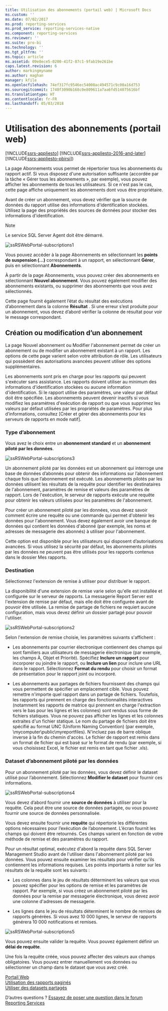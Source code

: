 ```yaml
---
title: Utilisation des abonnements (portail web) | Microsoft Docs
ms.custom: ''
ms.date: 07/02/2017
ms.prod: reporting-services
ms.prod_service: reporting-services-native
ms.component: reporting-services
ms.reviewer: ''
ms.suite: pro-bi
ms.technology: ''
ms.tgt_pltfrm: ''
ms.topic: article
ms.assetid: 09e8ece5-0200-41f2-87c1-9fab19e261be
caps.latest.revision: 6
author: markingmyname
ms.author: maghan
manager: kfile
ms.openlocfilehash: 74ef317fc9546ec54008ac494571c9c00a16d753
ms.sourcegitcommit: 1740f3090b168c0e809611a7aa6fd514075616bf
ms.translationtype: HT
ms.contentlocale: fr-FR
ms.lasthandoff: 05/03/2018
---
```

# <a name="working-with-subscriptions-web-portal"></a>Utilisation des abonnements (portail web)

[!INCLUDE[ssrs-appliesto](../includes/ssrs-appliesto.md)] [!INCLUDE[ssrs-appliesto-2016-and-later](../includes/ssrs-appliesto-2016-and-later.md)] [!INCLUDE[ssrs-appliesto-pbirsi](../includes/ssrs-appliesto-pbirs.md)])

La page Abonnements vous permet de répertorier tous les abonnements du rapport actif. Si vous disposez d'une autorisation suffisante (accordée par la tâche « Gérer tous les abonnements », par exemple), vous pouvez afficher les abonnements de tous les utilisateurs. Si ce n'est pas le cas, cette page affiche uniquement les abonnements dont vous être propriétaire.  
  
Avant de créer un abonnement, vous devez vérifier que la source de données du rapport utilise des informations d'identification stockées. Utilisez la page des propriétés des sources de données pour stocker des informations d'identification.  
  
> [!NOTE]
> Le service SQL Server Agent doit être démarré.   
  
![ssRSWebPortal-subscriptions1](../reporting-services/media/ssrswebportal-subscriptions1.png)  
   
Vous pouvez accéder à la page Abonnements en sélectionnant les **points de suspension (...)** correspondant à un rapport, en sélectionnant **Gérer**, puis en sélectionnant **Abonnements**.  
  
À partir de la page Abonnements, vous pouvez créer des abonnements en sélectionnant **Nouvel abonnement**. Vous pouvez également modifier des abonnements existants, ou supprimer des abonnements que vous avez sélectionnés.  
  
Cette page fournit également l’état du résultat des exécutions d’abonnement dans la colonne **Résultat** . Si une erreur s’est produite pour un abonnement, vous devez d’abord vérifier la colonne de résultat pour voir le message correspondant.  
  
## <a name="creating-or-editing-a-subscription"></a>Création ou modification d’un abonnement  
La page Nouvel abonnement ou Modifier l'abonnement permet de créer un abonnement ou de modifier un abonnement existant à un rapport. Les options de cette page varient selon votre attribution de rôle. Les utilisateurs qui possèdent des autorisations avancées peuvent utiliser des options supplémentaires.  
  
Les abonnements sont pris en charge pour les rapports qui peuvent s'exécuter sans assistance. Les rapports doivent utiliser au minimum des informations d'identification stockées ou aucune information d'identification. Si le rapport utilise des paramètres, une valeur par défaut doit être spécifiée. Les abonnements peuvent devenir inactifs si vous modifiez les paramètres d'exécution de rapport ou que vous supprimez les valeurs par défaut utilisées par les propriétés de paramètres. Pour plus d’informations, consultez [Créer et gérer des abonnements pour les serveurs de rapports en mode natif].  
  
### <a name="type-of-subscription"></a>Type d’abonnement  
Vous avez le choix entre un **abonnement standard** et un **abonnement piloté par les données**.  
  
![ssRSWebPortal-subscriptions3](../reporting-services/media/ssrswebportal-subscriptions3.png)  
   
Un abonnement piloté par les données est un abonnement qui interroge une base de données d’abonnés pour obtenir des informations sur l’abonnement chaque fois que l’abonnement est exécuté. Les abonnements pilotés par les données utilisent les résultats de la requête pour identifier les destinataires de l'abonnement, paramètres de remise et valeurs des paramètres de rapport. Lors de l'exécution, le serveur de rapports exécute une requête pour obtenir les valeurs utilisées pour les paramètres de l'abonnement.   
  
Pour créer un abonnement piloté par les données, vous devez savoir comment écrire une requête ou une commande qui permet d'obtenir les données pour l'abonnement. Vous devez également avoir une banque de données qui contient les données d'abonné (par exemple, les noms et adresses de messagerie des abonnés) à utiliser pour l'abonnement.  
  
Cette option est disponible pour les utilisateurs qui disposent d’autorisations avancées. Si vous utilisez la sécurité par défaut, les abonnements pilotés par les données ne peuvent pas être utilisés pour les rapports contenus dans le dossier Mes rapports.  
  
### <a name="destination"></a>Destination  
Sélectionnez l'extension de remise à utiliser pour distribuer le rapport.   
  
La disponibilité d'une extension de remise varie selon qu'elle est installée et configurée sur le serveur de rapports. La messagerie Report Server est l'extension de remise par défaut, mais elle doit être configurée avant de pouvoir être utilisée. La remise de partage de fichiers ne requiert aucune configuration, mais vous devez définir un dossier partagé pour pouvoir l'utiliser.  
  
![ssRSWebPortal-subscriptions2](../reporting-services/media/ssrswebportal-subscriptions2.png)  
  
Selon l'extension de remise choisie, les paramètres suivants s'affichent :  
  
-   Les abonnements par courrier électronique contiennent des champs qui sont familiers aux utilisateurs de messagerie électronique (par exemple, les champs À, Objet et Priorité). Spécifiez **Inclure un rapport** pour incorporer ou joindre le rapport, ou **Inclure un lien** pour inclure une URL dans le rapport. Sélectionnez **Format du rendu** pour choisir un format de présentation pour le rapport joint ou incorporé.  
  
-   Les abonnements aux partages de fichiers fournissent des champs qui vous permettent de spécifier un emplacement cible. Vous pouvez remettre n'importe quel rapport dans un partage de fichiers. Toutefois, les rapports qui prennent en charge des fonctionnalités interactives (notamment les rapports de matrice qui prennent en charge l'extraction vers le bas pour les lignes et les colonnes) sont rendus sous forme de fichiers statiques. Vous ne pouvez pas afficher les lignes et les colonnes extraites d'un fichier statique. Le nom du partage de fichiers doit être spécifié au format UNC (Uniform Naming Convention) (par exemple, \\mycomputer\public\myreportfiles). N'incluez pas de barre oblique inverse à la fin du chemin d'accès. Le fichier de rapport est remis dans un format de fichier qui est basé sur le format de rendu (par exemple, si vous choisissez Excel, le fichier est remis en tant que fichier .xls).  
  
### <a name="data-driven-subscription-dataset"></a>Dataset d’abonnement piloté par les données  
Pour un abonnement piloté par les données, vous devez définir le dataset utilisé pour l’abonnement. Sélectionnez **Modifier le dataset** pour fournir ces informations.  
  
![ssRSWebPortal-subscriptions4](../reporting-services/media/ssrswebportal-subscriptions4.png)  
  
Vous devez d’abord fournir une **source de données** à utiliser pour la requête. Cela peut être une source de données partagée, ou vous pouvez fournir une source de données personnalisée.  
  
Vous devez ensuite fournir une **requête** qui répertorie les différentes options nécessaires pour l’exécution de l’abonnement. L’écran fournit les champs qui doivent être retournés. Ces champs varient en fonction de votre méthode de remise et des paramètres du rapport.  
  
Pour un résultat optimal, exécutez d'abord la requête dans SQL Server Management Studio avant de l'utiliser dans l'abonnement piloté par les données. Vous pouvez ensuite examiner les résultats pour vérifier qu'ils contiennent les informations requises. Les points importants à noter sur les résultats de la requête sont les suivants :  
  
-   Les colonnes dans le jeu de résultats déterminent les valeurs que vous pouvez spécifier pour les options de remise et les paramètres de rapport. Par exemple, si vous créez un abonnement piloté par les données pour la remise par messagerie électronique, vous devez avoir une colonne d'adresses de messagerie.  
  
-   Les lignes dans le jeu de résultats déterminent le nombre de remises de rapports générées. Si vous avez 10 000 lignes, le serveur de rapports générera 10 000 notifications et remises.  
  
![ssRSWebPortal-subscriptions5](../reporting-services/media/ssrswebportal-subscriptions5.png)  
  
Vous pouvez ensuite valider la requête. Vous pouvez également définir un **délai de requête**.  
  
Une fois la requête créée, vous pouvez affecter des valeurs aux champs obligatoires. Vous pouvez entrer manuellement vos données ou sélectionner un champ dans le dataset que vous avez créé.

[Portail Web](../reporting-services/web-portal-ssrs-native-mode.md)  
[Utilisation des rapports paginés](working-with-paginated-reports-web-portal.md)  
[Utiliser des datasets partagés](../reporting-services/work-with-shared-datasets-web-portal.md)

D’autres questions ? [Essayez de poser une question dans le forum Reporting Services](http://go.microsoft.com/fwlink/?LinkId=620231)
